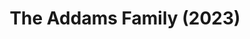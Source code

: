 ---
title: The Addams Family (2023)
publishDate: 0000-00-00
img: /assets/addams/Addams-1.jpg
img_2: /assets/addams/Addams-2.jpg
img_3: /assets/addams/Addams-4.jpg
img_4: /assets/addams/Addams-5.jpg
img_alt: A scene lit in red and blue showing intense action
description: |
  The Addams Family is a playful look at "the darkness" of life.  By using intense shadows and cooler tones I was able to express this goal 

tags:
  - Lighting Designer
  - ETC Eos
---